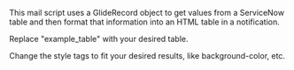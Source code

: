 This mail script uses a GlideRecord object to get values from a ServiceNow table and then format that information into an HTML table in a notification.

Replace "example_table" with your desired table.

Change the style tags to fit your desired results, like background-color, etc.

